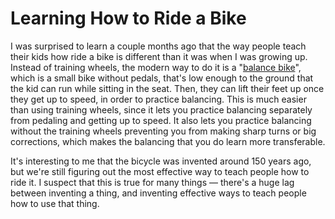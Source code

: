 # Learning How to Ride a Bike

I was surprised to learn a couple months ago that the way people teach their kids how ride a bike is different than it was when I was growing up. Instead of training wheels, the modern way to do it is a "[balance bike](https://en.wikipedia.org/wiki/Balance_bicycle)", which is a small bike without pedals, that's low enough to the ground that the kid can run while sitting in the seat. Then, they can lift their feet up once they get up to speed, in order to practice balancing. This is much easier than using training wheels, since it lets you practice balancing separately from pedaling and getting up to speed. It also lets you practice balancing without the training wheels preventing you from making sharp turns or big corrections, which makes the balancing that you do learn more transferable.

It's interesting to me that the bicycle was invented around 150 years ago, but we're still figuring out the most effective way to teach people how to ride it. I suspect that this is true for many things — there's a huge lag between inventing a thing, and inventing effective ways to teach people how to use that thing.
